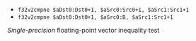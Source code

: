 * `f32v2cmpne $aDst0:Dst0+1, $aSrc0:Src0+1, $aSrc1:Src1+1`
* `f32v2cmpne $aDst0:Dst0+1, $aSrc0:B, $aSrc1:Src1+1`

*Single-precision* floating-point vector inequality test
